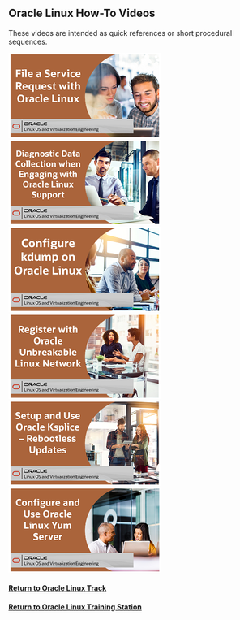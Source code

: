 ## Oracle Linux How-To Videos
These videos are intended as quick references or short procedural sequences.

[![](../../common/images/file_sr_300.png)](https://youtu.be/an__8pNrptY)
[![](../../common/images/diag_data_coll_300.png)](https://youtu.be/iy8IXLlSxUw)
[![](../../common/images/kdump_300.png)](https://youtu.be/7p8SRETTYxs)
[![](../../common/images/register_ULN_300.png)](https://youtu.be/-fRXz3GKbng)
[![](../../common/images/set_use_ksplice_300.png)](https://youtu.be/gW2y3GI6SuU)
[![](../../common/images/yum_server_300.png)](https://youtu.be/a4zg-S-bWZw)

#### [Return to Oracle Linux Track](../ol.md)

#### [Return to Oracle Linux Training Station](../../README.md)
